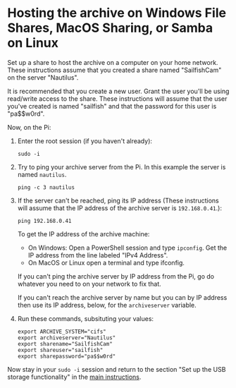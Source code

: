 # Hosting the archive on Windows File Shares, MacOS Sharing, or Samba on Linux
Set up a share to host the archive on a computer on your home network. These instructions assume that you created a share named "SailfishCam" on the server "Nautilus".

It is recommended that you create a new user. Grant the user you'll be using read/write access to the share. These instructions will assume that the user you've created is named "sailfish" and that the password for this user is "pa$$w0rd".

Now, on the Pi:
1. Enter the root session (if you haven't already):
   ```
   sudo -i
   ```
1. Try to ping your archive server from the Pi. In this example the server is named `nautilus`.
    ```
    ping -c 3 nautilus
    ```
1. If the server can't be reached, ping its IP address (These instructions will assume that the IP address of the archive server is `192.168.0.41`.):
    ```
    ping 192.168.0.41
    ```
    To get the IP address of the archive machine:
    * On Windows: Open a PowerShell session and type `ipconfig`. Get the IP address from the line labeled "IPv4 Address".
    * On MacOS or Linux open a terminal and type ifconfig.

    If you can't ping the archive server by IP address from the Pi, go do whatever you need to on your network to fix that.

    If you can't reach the archive server by name but you can by IP address then use its IP address, below, for the `archiveserver` variable.

1. Run these commands, subsituting your values:
    ```
    export ARCHIVE_SYSTEM="cifs"
    export archiveserver="Nautilus"
    export sharename="SailfishCam"
    export shareuser="sailfish"
    export sharepassword="pa$$w0rd"
    ```

Now stay in your `sudo -i` session and return to the section "Set up the USB storage functionality" in the [main instructions](/README.md).
